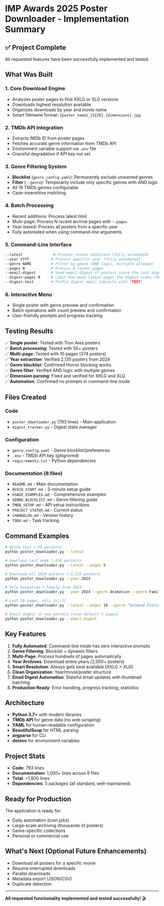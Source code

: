 # IMP Awards 2025 Poster Downloader - Implementation Summary

## ✅ Project Complete

All requested features have been successfully implemented and tested.

## What Was Built

### 1. Core Download Engine
- Analyzes poster pages to find XXLG or XLG versions
- Downloads highest resolution available
- Organizes downloads by year and movie name
- Smart filename format: `{poster_name}_{SIZE}_{dimensions}.jpg`

### 2. TMDb API Integration
- Extracts IMDb ID from poster pages
- Fetches accurate genre information from TMDb API
- Environment variable support via `.env` file
- Graceful degradation if API key not set

### 3. Genre Filtering System
- **Blocklist** (`genre_config.yaml`): Permanently exclude unwanted genres
- **Filter** (`--genre`): Temporarily include only specific genres with AND logic
- All 19 TMDb genres configurable
- Case-insensitive matching

### 4. Batch Processing
- Recent additions: Process latest.html
- Multi-page: Process N recent archive pages with `--pages`
- Year-based: Process all posters from a specific year
- Fully automated when using command-line arguments

### 5. Command-Line Interface
```bash
--latest              # Process recent additions (fully automated)
--year YYYY          # Process specific year (fully automated)
--genre NAME         # Filter by genre (AND logic, multiple allowed)
--pages N            # Process N recent pages
--email-digest       # Send email digest of posters since the last digest
--digest-pages N     # Limit how many latest pages the digest scans (default: 5)
--digest-test        # Prefix digest email subjects with [TEST]
```

### 6. Interactive Menu
- Single poster with genre preview and confirmation
- Batch operations with count preview and confirmation
- User-friendly prompts and progress tracking

## Testing Results

✅ **Single poster**: Tested with Tron Ares posters  
✅ **Batch processing**: Tested with 50+ posters  
✅ **Multi-page**: Tested with 10 pages (374 posters)  
✅ **Year extraction**: Verified 2,135 posters from 2024  
✅ **Genre blocklist**: Confirmed Horror blocking works  
✅ **Genre filter**: Verified AND logic with multiple genres  
✅ **Dimension parsing**: Fixed and verified for XXLG and XLG  
✅ **Automation**: Confirmed no prompts in command-line mode  

## Files Created

### Code
- `poster_downloader.py` (793 lines) - Main application
- `digest_tracker.py` - Digest state manager

### Configuration
- `genre_config.yaml` - Genre blocklist/preferences
- `.env` - TMDb API key (gitignored)
- `requirements.txt` - Python dependencies

### Documentation (8 files)
- `README.md` - Main documentation
- `QUICK_START.md` - 3-minute setup guide
- `USAGE_EXAMPLES.md` - Comprehensive examples
- `GENRE_BLOCKLIST.md` - Genre filtering guide
- `TMDB_SETUP.md` - API setup instructions
- `PROJECT_STATUS.md` - Current status
- `CHANGELOG.md` - Version history
- `TODO.md` - Task tracking

## Command Examples

```bash
# Quick test (~50 posters)
python poster_downloader.py --latest

# Download last week (~250 posters)
python poster_downloader.py --latest --pages 5

# Download all 2024 posters (~2,135 posters)
python poster_downloader.py --year 2024

# Only Animation + Family from 2024
python poster_downloader.py --year 2024 --genre Animation --genre Family

# Last 10 pages, only Sci-Fi
python poster_downloader.py --latest --pages 10 --genre "Science Fiction"

# Email digest of new posters (scan default 5 pages)
python poster_downloader.py --email-digest
```

## Key Features

1. **Fully Automated**: Command-line mode has zero interactive prompts
2. **Genre Filtering**: Blocklist + dynamic filters
3. **Multi-Page**: Process hundreds of pages automatically
4. **Year Archives**: Download entire years (2,000+ posters)
5. **Smart Resolution**: Always gets best available (XXLG > XLG)
6. **Clean Organization**: Year/movie/poster structure
7. **Email Digest Automation**: Stateful email updates with thumbnail batching
8. **Production Ready**: Error handling, progress tracking, statistics

## Architecture

- **Python 3.7+** with modern libraries
- **TMDb API** for genre data (no web scraping)
- **YAML** for human-readable configuration
- **BeautifulSoup** for HTML parsing
- **argparse** for CLI
- **dotenv** for environment variables

## Project Stats

- **Code**: 793 lines
- **Documentation**: 1,000+ lines across 8 files
- **Total**: ~1,800 lines
- **Dependencies**: 5 packages (all standard, well-maintained)

## Ready for Production

The application is ready for:
- Daily automation (cron jobs)
- Large-scale archiving (thousands of posters)
- Genre-specific collections
- Personal or commercial use

## What's Next (Optional Future Enhancements)

- Download all posters for a specific movie
- Resume interrupted downloads
- Parallel downloads
- Metadata export (JSON/CSV)
- Duplicate detection

---

**All requested functionality implemented and tested successfully!** 🎬
